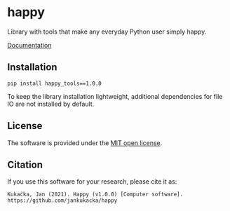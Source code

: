 # happy
Library with tools that make any everyday Python user simply happy.

[Documentation](https://github.com/jankukacka/happy/wiki/Documentation)


## Installation

```
pip install happy_tools==1.0.0
```

To keep the library installation lightweight, additional dependencies for file IO are not installed by default.

## License

The software is provided under the [MIT open license](LICENSE.txt).

## Citation
If you use this software for your research, please cite it as:
```
Kukačka, Jan (2021). Happy (v1.0.0) [Computer software]. https://github.com/jankukacka/happy
```
